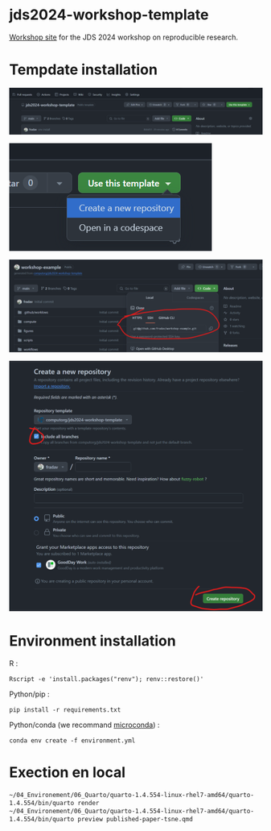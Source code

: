 # jds2024-workshop-template

[Workshop site](https://computo.sfds.asso.fr/jds2024-workshop/) for the JDS 2024 workshop on reproducible research.

# Tempdate installation

![](img/use-this-template.png)

![](img/create-new-repo.png)

![](img/select-all-branches.png)

![](img/clone-repo.png)

# Environment installation

R
: 
```shell
Rscript -e 'install.packages("renv"); renv::restore()'
```

Python/pip
: 
```shell
pip install -r requirements.txt
```

Python/conda (we recommand [microconda](https://mamba.readthedocs.io/en/latest/installation/micromamba-installation.html))
: 
```shell
conda env create -f environment.yml
```

# Exection en local

```{bash}
~/04_Environement/06_Quarto/quarto-1.4.554-linux-rhel7-amd64/quarto-1.4.554/bin/quarto render
~/04_Environement/06_Quarto/quarto-1.4.554-linux-rhel7-amd64/quarto-1.4.554/bin/quarto preview published-paper-tsne.qmd
```